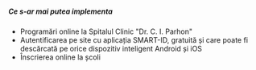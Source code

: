 ##### Ce s-ar mai putea implementa

* Programări online la Spitalul Clinic "Dr. C. I. Parhon"
* Autentificarea pe site cu aplicația SMART-ID, gratuită și care poate fi descărcată pe orice dispozitiv inteligent Android și iOS
* Înscrierea online la școli